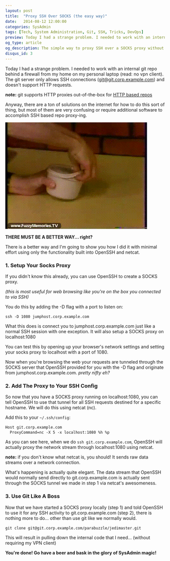 ```yaml
---
layout: post
title:  "Proxy SSH Over SOCKS (the easy way)"
date:   2014-08-12 12:00:00
categories: SysAdmin
tags: [Tech, System Administration, Git, SSH, Tricks, DevOps]
preview: Today I had a strange problem. I needed to work with an internal git repo behind a firewall from my home on my personal laptop. The git server only allows SSH connections (git@git.corp.example.com) and doesn't support HTTP requests.
og_type: article
og_description: The simple way to proxy SSH over a SOCKS proxy without any additional software.
disqus_id: 3
---
```


Today I had a strange problem. I needed to work with an internal git repo behind a firewall from my home on my personal laptop (read: no vpn client). The git server only allows SSH connections (git@git.corp.example.com) and doesn't support HTTP requests.

<div class="note">
<b>note:</b> git supports HTTP proxies out-of-the-box for <a href="http://www.aireadfun.com/blog/2013/08/27/using-git-through-a-socks-proxy-or-ssh-tunnel/" target="_blank" alt="Using Git Through a SOCKS Proxy">HTTP based repos</a>
</div>

Anyway, there are a ton of solutions on the internet for how to do this sort of thing, but most of them are very confusing or require additional software to accomplish SSH based repo proxy-ing.

<img class="img-responsive" src="/img/postimgs/splat.gif"/>

**THERE MUST BE A BETTER WAY... right?**

There is a better way and I'm going to show you how I did it with minimal effort using only the functionality built into OpenSSH and netcat.

### 1. Setup Your Socks Proxy

If you didn't know this already, you can use OpenSSH to create a SOCKS proxy.

*(this is most useful for web browsing like you're on the box you connected to via SSH)*

You do this by adding the -D flag with a port to listen on:

```
ssh -D 1080 jumphost.corp.example.com
```

What this does is connect you to jumphost.corp.example.com just like a normal SSH session with one exception. It will also setup a SOCKS proxy on localhost:1080

You can test this by opening up your browser's network settings and setting your socks proxy to localhost with a port of 1080.

Now when you're browsing the web your requests are tunneled through the SOCKS server that OpenSSH provided for you with the -D flag and originate from jumphost.corp.example.com. *pretty nifty eh?*


### 2. Add The Proxy to Your SSH Config

So now that you have a SOCKS proxy running on localhost:1080, you can tell OpenSSH to use that tunnel for all SSH requests destined for a specific hostname. We will do this using netcat (nc).

Add this to your ```~/.ssh/config```:

```
Host git.corp.example.com
  ProxyCommand=nc -X 5 -x localhost:1080 %h %p
```

As you can see here, when we do ```ssh git.corp.example.com```, OpenSSH will actually proxy the network stream through localhost:1080 using netcat.

<div class="note">
  <b>note:</b> if you don't know what netcat is, you should! It sends raw data streams over a network connection.
</div>

What's happening is actually quite elegant. The data stream that OpenSSH would normally send directly to git.corp.example.com is actually sent through the SOCKS tunnel we made in step 1 via netcat's awesomeness.

### 3. Use Git Like A Boss

Now that we have started a SOCKS proxy locally (step 1) and told OpenSSH to use it for any SSH activity to git.corp.example.com (step 2), there is nothing more to do... other than use git like we normally would.

```
git clone git@git.corp.example.com/parabuzzle/jedimaster.git
```

This will result in pulling down the internal code that I need... (without requiring my VPN client)

**You're done! Go have a beer and bask in the glory of SysAdmin magic!**







